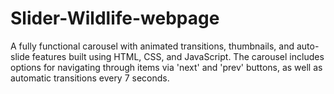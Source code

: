 # Slider-Wildlife-webpage
A fully functional carousel with animated transitions, thumbnails, and auto-slide features built using HTML, CSS, and JavaScript. The carousel includes options for navigating through items via 'next' and 'prev' buttons, as well as automatic transitions every 7 seconds.
